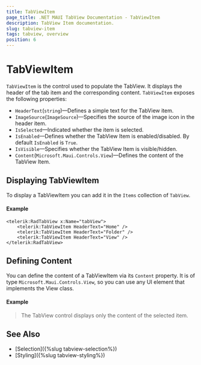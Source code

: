 ```yaml
---
title: TabViewItem
page_title: .NET MAUI TabView Documentation - TabViewItem
description: TabView Item documentation.
slug: tabview-item
tags: tabview, overview
position: 6
---
```


# TabViewItem

`TabViewItem` is the control used to populate the TabView. It displays the header of the tab item and the corresponding content. `TabViewItem` exposes the following properties:

* `HeaderText`(`string`)&mdash;Defines a simple text for the TabView item.
* `ImageSource`(`ImageSource`)&mdash;Specifies the source of the image icon in the header item.
* `IsSelected`&mdash;Indicated whether the item is selected.
* `IsEnabled`&mdash;Defines whether the TabView Item is enabled/disabled. By default `IsEnabled` is `True`.
* `IsVisible`&mdash;Specifies whether the TabView Item is visible/hidden. 
* `Content`(`Microsoft.Maui.Controls.View`)&mdash;Defines the content of the TabView Item.

## Displaying TabViewItem

To display a TabViewItem you can add it in the `Items` collection of `TabView`.

#### Example

```XAML
<telerik:RadTabView x:Name="tabView">
	<telerik:TabViewItem HeaderText="Home" />
	<telerik:TabViewItem HeaderText="Folder" />
	<telerik:TabViewItem HeaderText="View" />
</telerik:RadTabView>
```

## Defining Content

You can define the content of a TabViewItem via its `Content` property. It is of type `Microsoft.Maui.Controls.View`, so you can use any UI element that implements the View class.

#### Example

<snippet id='tabview-getting-started-xaml' />

> The TabView control displays only the content of the selected item.

## See Also

- [Selection]({%slug tabview-selection%})
- [Styling]({%slug tabview-styling%})
